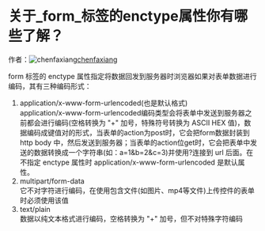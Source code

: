 # 关于_form_标签的enctype属性你有哪些了解？

作者：![chenfaxiang](https://avatars.githubusercontent.com/u/14236469?s=80&u=eb5a665ca894e2d777ad0c19d9638a80a9f986bc&v=4)[chenfaxiang](https://github/chenfaxiang)

form 标签的 enctype 属性指定将数据回发到服务器时浏览器如果对表单数据进行编码，其有三种编码形式：

  1. application/x-www-form-urlencoded(也是默认格式)  
application/x-www-form-urlencoded编码类型会将表单中发送到服务器之前都会进行编码(空格转换为 "+" 加号，特殊符号转换为 ASCII HEX 值)，数据编码成键值对的形式，当表单的action为post时，它会把form数据封装到 http body 中，然后发送到服务器；当表单的action位get时，它会把表单中发送的数据转换成一个字符串(如：a=1&b=2&c=3)并使用?连接到 url 后面。在不指定 enctype 属性时 application/x-www-form-urlencoded 是默认属性。
  2. multipart/form-data  
它不对字符进行编码，在使用包含文件(如图片、mp4等文件)上传控件的表单时必须使用该值
  3. text/plain  
数据以纯文本格式进行编码，空格转换为 "+" 加号，但不对特殊字符编码


